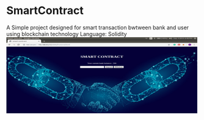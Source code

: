 # SmartContract
A Simple project designed for smart transaction bwtween bank and user using blockchain technology
Language: Solidity
<img src="https://github.com/RaviJoshii/SmartContract/blob/master/images/Screenshot%20from%202019-09-04%2018:48:08.png" width="500" height="200">
